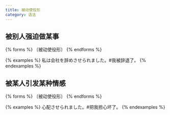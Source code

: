 ```yaml
---
title: 被动使役形
category: 语法
---
```


## 被别人强迫做某事

{% forms %}
〔被动使役形〕
{% endforms %}

{% examples %}
私は会社を辞めさせられました。#我被辞退了。
{% endexamples %}

## 被某人引发某种情感

{% forms %}
〔被动使役形〕
{% endforms %}

{% examples %}
心配させられました。#把我担心坏了。
{% endexamples %}
